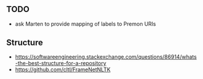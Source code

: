 # 


## TODO
* ask Marten to provide mapping of labels to Premon URIs

## Structure
* https://softwareengineering.stackexchange.com/questions/86914/whats-the-best-structure-for-a-repository
* https://github.com/cltl/FrameNetNLTK